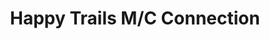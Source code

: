 ---
title: "Happy Trails M/C Connection"
url: /fayetteville/happy-trails-m-c-connection/
shop: Motorrad
---